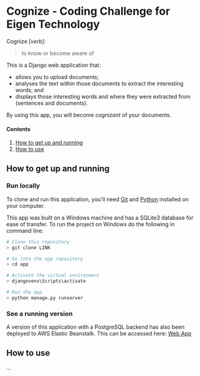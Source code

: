 
# Cognize - Coding Challenge for Eigen Technology

Cognize *[verb]*:
> to know or become aware of

This is a Django web application that:
* allows you to upload documents;
* analyses the text within those documents to extract the interesting words; and 
* displays those interesting words and where they were extracted from (sentences and documents). 

By using this app, you will become *cognizant* of your documents.


#### Contents
1. [ How to get up and running ](#run)
2. [ How to use ](#use)


<a name="run"></a>

## How to get up and running

### Run locally

To clone and run this application, you'll need [Git](https://git-scm.com/downloads) and [Python](https://www.python.org/downloads/) installed on your computer.

This app was built on a Windows machine and has a SQLite3 database for ease of transfer. To run the project on Windows do the following in command line:

```bash
# Clone this repository
> git clone LINK

# Go into the app repository
> cd app

# Activate the virtual environment
> djangovenv\Scripts\activate

# Run the app
> python manage.py runserver
```

### See a running version

A version of this application with a PostgreSQL backend has also been deployed to AWS Elastic Beanstalk. This can be accessed here: [Web App](https://choosealicense.com/licenses/mit/)


<a name="use"></a>

## How to use

...

